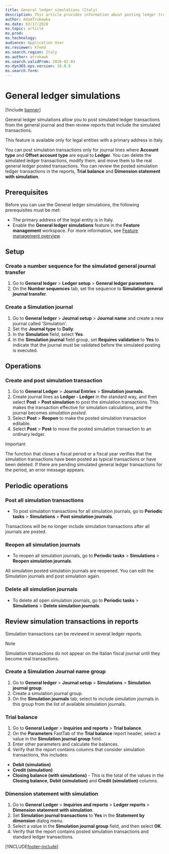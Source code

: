 ```yaml
---
title: General ledger simulations (Italy)
description: This article provides information about posting ledger transactions as a simulation from the general journal and then review reports that include the simulated transactions.
author: AdamTrukawka
ms.date: 03/17/2020
ms.topic: article
ms.prod: 
ms.technology: 
audience: Application User
ms.reviewer: kfend
ms.search.region: Italy
ms.author: atrukawk
ms.search.validFrom: 2020-02-03
ms.dyn365.ops.version: 10.0.9
ms.search.form: 
---
```


# General ledger simulations

[!include [banner](../../includes/banner.md)]

General ledger simulations allow you to post simulated ledger transactions from the general journal and then review reports that include the simulated transactions.

This feature is available only for legal entities with a primary address in Italy. 

You can post simulation transactions only for journal lines where **Account type** and **Offset account type** are equal to **Ledger**.
You can delete the simulated ledger transactions, modify them, and move them to the real general ledger posted transactions.
You can review the posted simulation ledger transactions in the reports, **Trial balance** and **Dimension statement with simulation**.


## Prerequisites

Before you can use the General ledger simulations, the following prerequisites must be met:

- The primary address of the legal entity is in Italy.
- Enable the **General ledger simulations** feature in the **Feature management** workspace. For more information, see [Feature management overview](../../../fin-ops-core/fin-ops/get-started/feature-management/feature-management-overview.md).

## Setup 

### Create a number sequence for the simulated general journal transfer

1.	Go to **General ledger** > **Ledger setup** > **General ledger parameters**.
2.	On the **Number sequences** tab, set the sequence to **Simulation general journal transfer**.

### Create a Simulation journal

1. Go to **General ledger** > **Journal setup** > **Journal name** and create a new journal called 'Simulation'.
2. Set the **Journal type** to **Daily**.
3. In the **Simulation** field, select **Yes**.
4. In the **Simulation journal** field group, set **Requires validation** to **Yes** to indicate that the journal must be validated before the simulated posting is executed.


## Operations

### Create and post simulation transaction

1. Go to **General Ledger** > **Journal Entries** > **Simulation journals**.
2. Create journal lines as **Ledger - Ledger** in the standard way, and then select **Post** > **Post simulation** to post the simulation transactions. This makes the transaction effective for simulation calculations, and the journal becomes *simulation posted*.
3. Select **Post** > **Reopen** to make the posted simulation transaction editable.
4. Select **Post** > **Post** to move the posted simulation transaction to an ordinary ledger.

> [!IMPORTANT]
> The function that closes a fiscal period or a fiscal year verifies that the simulation transactions have been posted as typical transactions or have been deleted. If there are pending simulated general ledger transactions for the period, an error message appears.


## Periodic operations

### Post all simulation transactions 

- To post simulation transactions for all simulation journals, go to **Periodic tasks** > **Simulations** > **Post simulation journals**.

Transactions will be no longer include simulation transactions after all journals are posted.

### Reopen all simulation journals 

- To reopen all simulation journals, go to **Periodic tasks** > **Simulations** > **Reopen simulation journals**.

All simulation posted simulation journals are reopened. You can edit the Simulation journals and post simulation again.

### Delete all simulation journals 

- To delete all open simulation journals, go to **Periodic tasks** > **Simulations** > **Delete simulation journals**. 

## Review simulation transactions in reports

Simulation transactions can be reviewed in several ledger reports.

> [!NOTE] 
> Simulation transactions do not appear on the Italian fiscal journal until they become real transactions.

### Create a Simulation Journal name group 

1. Go to **General ledger** > **Journal setup** > **Simulations** > **Simulation journal group**.
2. Create a simulation journal group. 
3. On the **Simulation journals** tab, select to include simulation journals in this group from the list of available simulation journals. 

### Trial balance

1. Go to **General Ledger** > **Inquiries and reports** > **Trial balance**.
2. On the **Parameters** FastTab of the **Trial balance** report header, select a value in the **Simulation journal group** field.
3. Enter other parameters and calculate the balances.
4. Verify that the report contains columns that consider simulation transactions, this includes:

-	**Debit (simulation)**
-	**Credit (simulation)**
-	**Closing balance (with simulations)** - This is the total of the values in the **Closing balance**, **Debit (simulation)** and **Credit (simulation)** columns.

### Dimension statement with simulation

1. Go to **General Ledger** > **Inquiries and reports** > **Ledger reports** > **Dimension statement with simulation**.
2. Set **Simulation journal transactions** to **Yes** in the **Statement by dimension** dialog menu.
3. Select a value in the **Simulation journal group** field, and then select **OK**.
4. Verify that the report contains posted simulation transactions and standard ledger transactions.


[!INCLUDE[footer-include](../../../includes/footer-banner.md)]
